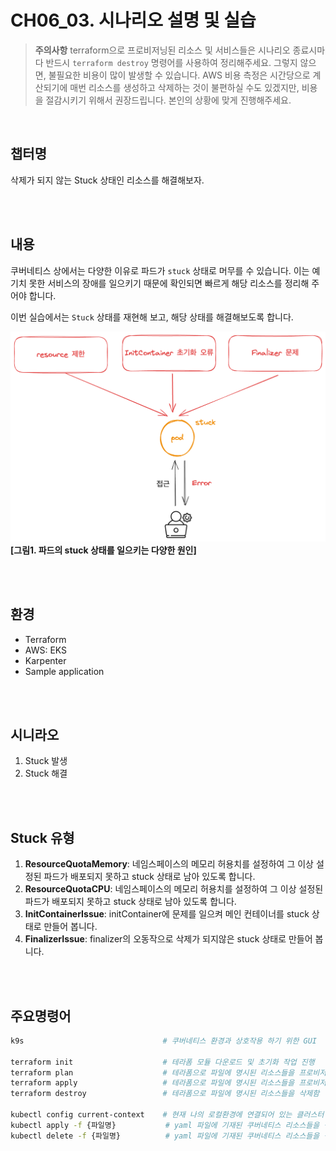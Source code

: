 # CH06_03. 시나리오 설명 및 실습
> **주의사항**
terraform으로 프로비저닝된 리소스 및 서비스들은 시나리오 종료시마다 반드시 `terraform destroy` 명령어를 사용하여 정리해주세요. 그렇지 않으면, 불필요한 비용이 많이 발생할 수 있습니다. AWS 비용 측정은 시간당으로 계산되기에 매번 리소스를 생성하고 삭제하는 것이 불편하실 수도 있겠지만, 비용을 절감시키기 위해서 권장드립니다. 본인의 상황에 맞게 진행해주세요.

<br>

## 챕터명

삭제가 되지 않는 Stuck 상태인 리소스를 해결해보자.

<br><br>

## 내용

쿠버네티스 상에서는 다양한 이유로 파드가 `stuck` 상태로 머무를 수 있습니다. 이는 예기치 못한 서비스의 장애를 일으키기 때문에 확인되면 빠르게 해당 리소스를 정리해 주어야 합니다.

이번 실습에서는 `Stuck` 상태를 재현해 보고, 해당 상태를 해결해보도록 합니다.

![stuck](../../images/05-senario.png)
**[그림1. 파드의 stuck 상태를 일으키는 다양한 원인]**

<br><br>

## 환경

- Terraform
- AWS: EKS
- Karpenter
- Sample application

<br><br>

## 시니라오

1. Stuck 발생
2. Stuck 해결

<br><br>

## Stuck 유형

1. **ResourceQuotaMemory**: 네임스페이스의 메모리 허용치를 설정하여 그 이상 설정된 파드가 배포되지 못하고 stuck 상태로 남아 있도록 합니다.
2. **ResourceQuotaCPU**: 네임스페이스의 메모리 허용치를 설정하여 그 이상 설정된 파드가 배포되지 못하고 stuck 상태로 남아 있도록 합니다.
3. **InitContainerIssue**: initContainer에 문제를 일으켜 메인 컨테이너를 stuck 상태로 만들어 봅니다.
4. **FinalizerIssue**: finalizer의 오동작으로 삭제가 되지않은 stuck 상태로 만들어 봅니다.

<br><br>

## 주요명령어

```bash
k9s                               # 쿠버네티스 환경과 상호작용 하기 위한 GUI

terraform init                    # 테라폼 모듈 다운로드 및 초기화 작업 진행
terraform plan                    # 테라폼으로 파일에 명시된 리소스들을 프로비저닝 하기 전 확인단계
terraform apply                   # 테라폼으로 파일에 명시된 리소스들을 프로비저닝
terraform destroy                 # 테라폼으로 파일에 명시된 리소스들을 삭제함

kubectl config current-context    # 현재 나의 로컬환경에 연결되어 있는 클러스터 확인
kubectl apply -f {파일명}           # yaml 파일에 기재된 쿠버네티스 리소스들을 생성
kubectl delete -f {파일명}          # yaml 파일에 기재된 쿠버네티스 리소스들을 삭제
```